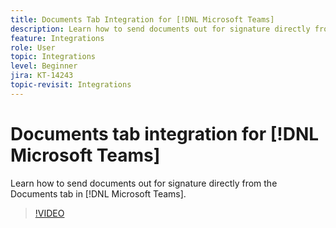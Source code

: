 ```yaml
---
title: Documents Tab Integration for [!DNL Microsoft Teams]
description: Learn how to send documents out for signature directly from the Documents tab in [!DNL Microsoft Teams]
feature: Integrations
role: User
topic: Integrations
level: Beginner
jira: KT-14243
topic-revisit: Integrations
---
```

# Documents tab integration for [!DNL Microsoft Teams]

Learn how to send documents out for signature directly from the Documents tab in [!DNL Microsoft Teams].

>[!VIDEO](https://video.tv.adobe.com/v/3425477?quality=12&learn=on&hidetitle=true)
